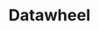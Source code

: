 ---
facebook: https://facebook.com/datawheel
instagram: https://instagram.com/datawheel
logohandle: datawheelus
sort: datawheel
title: Datawheel
twitter: https://x.com/datawheel
website: https://www.datawheel.us/
---